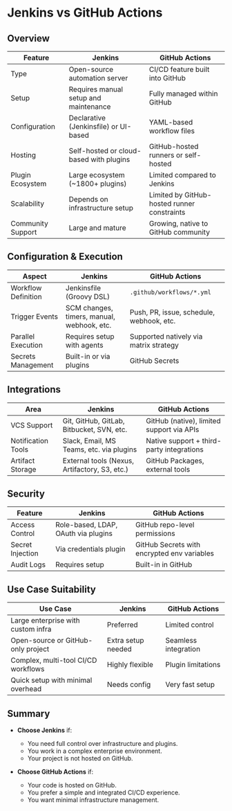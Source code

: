 # Jenkins vs GitHub Actions 
##  Overview

| Feature             | Jenkins                                         | GitHub Actions                                 |
|---------------------|--------------------------------------------------|------------------------------------------------|
| Type                | Open-source automation server                    | CI/CD feature built into GitHub                |
| Setup               | Requires manual setup and maintenance            | Fully managed within GitHub                    |
| Configuration       | Declarative (Jenkinsfile) or UI-based            | YAML-based workflow files                      |
| Hosting             | Self-hosted or cloud-based with plugins          | GitHub-hosted runners or self-hosted           |
| Plugin Ecosystem    | Large ecosystem (~1800+ plugins)                 | Limited compared to Jenkins                    |
| Scalability         | Depends on infrastructure setup                  | Limited by GitHub-hosted runner constraints    |
| Community Support   | Large and mature                                 | Growing, native to GitHub community            |

##  Configuration & Execution

| Aspect                  | Jenkins                                      | GitHub Actions                                 |
|--------------------------|-----------------------------------------------|------------------------------------------------|
| Workflow Definition      | Jenkinsfile (Groovy DSL)                     | `.github/workflows/*.yml`                      |
| Trigger Events           | SCM changes, timers, manual, webhook, etc.   | Push, PR, issue, schedule, webhook, etc.       |
| Parallel Execution       | Requires setup with agents                   | Supported natively via matrix strategy         |
| Secrets Management       | Built-in or via plugins                      | GitHub Secrets                                 |

## Integrations

| Area                 | Jenkins                                      | GitHub Actions                                |
|----------------------|-----------------------------------------------|------------------------------------------------|
| VCS Support          | Git, GitHub, GitLab, Bitbucket, SVN, etc.     | GitHub (native), limited support via APIs     |
| Notification Tools   | Slack, Email, MS Teams, etc. via plugins      | Native support + third-party integrations     |
| Artifact Storage     | External tools (Nexus, Artifactory, S3, etc.) | GitHub Packages, external tools                |

## Security

| Feature             | Jenkins                                       | GitHub Actions                                |
|---------------------|------------------------------------------------|------------------------------------------------|
| Access Control      | Role-based, LDAP, OAuth via plugins           | GitHub repo-level permissions                  |
| Secret Injection    | Via credentials plugin                        | GitHub Secrets with encrypted env variables    |
| Audit Logs          | Requires setup                                | Built-in in GitHub                             |

##  Use Case Suitability

| Use Case                                 | Jenkins                 | GitHub Actions         |
|------------------------------------------|--------------------------|------------------------|
| Large enterprise with custom infra       |    Preferred             |    Limited control     |
| Open-source or GitHub-only project       |    Extra setup needed    |    Seamless integration|
| Complex, multi-tool CI/CD workflows      |    Highly flexible       |    Plugin limitations  |
| Quick setup with minimal overhead        |    Needs config          |    Very fast setup     |

##  Summary

- **Choose Jenkins** if:
  - You need full control over infrastructure and plugins.
  - You work in a complex enterprise environment.
  - Your project is not hosted on GitHub.

- **Choose GitHub Actions** if:
  - Your code is hosted on GitHub.
  - You prefer a simple and integrated CI/CD experience.
  - You want minimal infrastructure management.
